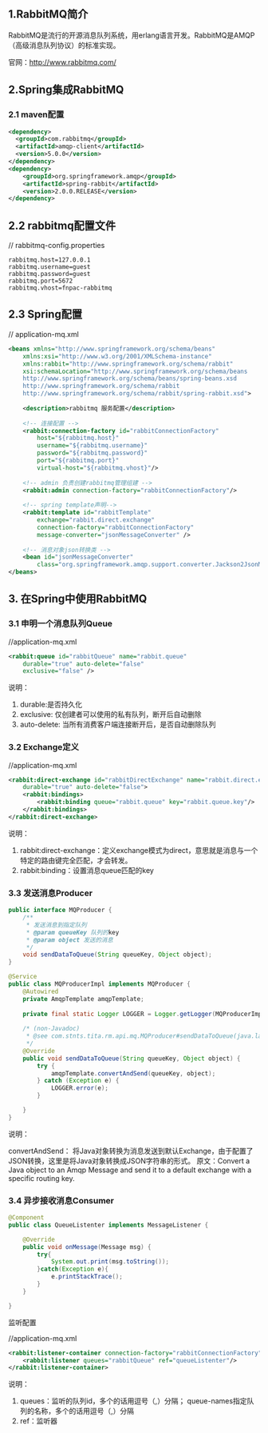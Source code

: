 ## 1.RabbitMQ简介

RabbitMQ是流行的开源消息队列系统，用erlang语言开发。RabbitMQ是AMQP（高级消息队列协议）的标准实现。 

官网：<http://www.rabbitmq.com/>

## 2.Spring集成RabbitMQ

### 2.1 maven配置

```xml
<dependency>
  <groupId>com.rabbitmq</groupId>
  <artifactId>amqp-client</artifactId>
  <version>5.0.0</version>
</dependency>
<dependency>
    <groupId>org.springframework.amqp</groupId>
    <artifactId>spring-rabbit</artifactId>
    <version>2.0.0.RELEASE</version>
</dependency>
```

## 2.2 rabbitmq配置文件

// rabbitmq-config.properties
```properties
rabbitmq.host=127.0.0.1
rabbitmq.username=guest
rabbitmq.password=guest
rabbitmq.port=5672
rabbitmq.vhost=fnpac-rabbitmq
```

## 2.3 Spring配置

// application-mq.xml
```xml
<beans xmlns="http://www.springframework.org/schema/beans"
    xmlns:xsi="http://www.w3.org/2001/XMLSchema-instance"
    xmlns:rabbit="http://www.springframework.org/schema/rabbit" 
    xsi:schemaLocation="http://www.springframework.org/schema/beans 
    http://www.springframework.org/schema/beans/spring-beans.xsd 
    http://www.springframework.org/schema/rabbit
    http://www.springframework.org/schema/rabbit/spring-rabbit.xsd">
    
    <description>rabbitmq 服务配置</description>
    
    <!-- 连接配置 -->
    <rabbit:connection-factory id="rabbitConnectionFactory" 
        host="${rabbitmq.host}" 
        username="${rabbitmq.username}" 
        password="${rabbitmq.password}" 
        port="${rabbitmq.port}"  
        virtual-host="${rabbitmq.vhost}"/>
    
    <!-- admin 负责创建rabbitmq管理组建 -->
    <rabbit:admin connection-factory="rabbitConnectionFactory"/>
    
    <!-- spring template声明-->
    <rabbit:template id="rabbitTemplate"
        exchange="rabbit.direct.exchange" 
        connection-factory="rabbitConnectionFactory" 
        message-converter="jsonMessageConverter" />
        
    <!-- 消息对象json转换类 -->
    <bean id="jsonMessageConverter" 
        class="org.springframework.amqp.support.converter.Jackson2JsonMessageConverter" />  
</beans>
```

## 3. 在Spring中使用RabbitMQ

### 3.1 申明一个消息队列Queue

//application-mq.xml
```xml
<rabbit:queue id="rabbitQueue" name="rabbit.queue" 
    durable="true" auto-delete="false" 
    exclusive="false" />
```

说明： 

1. durable:是否持久化
2. exclusive: 仅创建者可以使用的私有队列，断开后自动删除
3. auto-delete: 当所有消费客户端连接断开后，是否自动删除队列

### 3.2 Exchange定义

//application-mq.xml
```xml
<rabbit:direct-exchange id="rabbitDirectExchange" name="rabbit.direct.exchange" 
    durable="true" auto-delete="false">
    <rabbit:bindings>
        <rabbit:binding queue="rabbit.queue" key="rabbit.queue.key"/>
    </rabbit:bindings>
</rabbit:direct-exchange>
```

说明： 

1. rabbit:direct-exchange：定义exchange模式为direct，意思就是消息与一个特定的路由键完全匹配，才会转发。 
2. rabbit:binding：设置消息queue匹配的key

### 3.3 发送消息Producer

```java
public interface MQProducer {
    /**
     * 发送消息到指定队列
     * @param queueKey 队列的key
     * @param object 发送的消息
     */
    void sendDataToQueue(String queueKey, Object object);
}
```

```java
@Service
public class MQProducerImpl implements MQProducer {
    @Autowired
    private AmqpTemplate amqpTemplate;
    
    private final static Logger LOGGER = Logger.getLogger(MQProducerImpl.class);
    
    /* (non-Javadoc)
     * @see com.stnts.tita.rm.api.mq.MQProducer#sendDataToQueue(java.lang.String, java.lang.Object)
     */
    @Override
    public void sendDataToQueue(String queueKey, Object object) {
        try {
            amqpTemplate.convertAndSend(queueKey, object);
        } catch (Exception e) {
            LOGGER.error(e);
        }

    }
}
```

说明： 

convertAndSend：
将Java对象转换为消息发送到默认Exchange，由于配置了JSON转换，这里是将Java对象转换成JSON字符串的形式。
原文：Convert a Java object to an Amqp Message and send it to a default exchange with a specific routing key.

### 3.4 异步接收消息Consumer

```java
@Component
public class QueueListenter implements MessageListener {

    @Override
    public void onMessage(Message msg) {
        try{
            System.out.print(msg.toString());
        }catch(Exception e){
            e.printStackTrace();
        }
    }

}
```

监听配置

//application-mq.xml

```xml
<rabbit:listener-container connection-factory="rabbitConnectionFactory" acknowledge="auto">
    <rabbit:listener queues="rabbitQueue" ref="queueListenter"/>
</rabbit:listener-container>
```

说明：

1. queues：监听的队列id，多个的话用逗号（,）分隔；
    queue-names指定队列的名称，多个的话用逗号（,）分隔
2. ref：监听器
